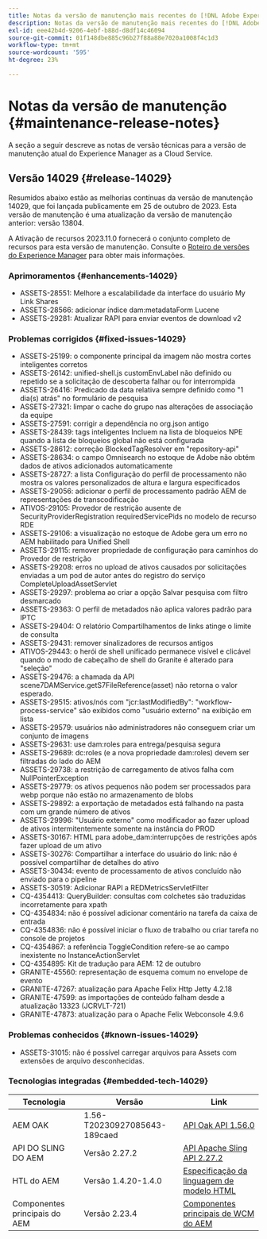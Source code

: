 ```yaml
---
title: Notas da versão de manutenção mais recentes do [!DNL Adobe Experience Manager] as a Cloud Service.
description: Notas da versão de manutenção mais recentes do [!DNL Adobe Experience Manager] as a Cloud Service.
exl-id: eee42b4d-9206-4ebf-b88d-d8df14c46094
source-git-commit: 01f148dbe885c96b27f88a88e7020a1008f4c1d3
workflow-type: tm+mt
source-wordcount: '595'
ht-degree: 23%

---
```


# Notas da versão de manutenção {#maintenance-release-notes}

A seção a seguir descreve as notas de versão técnicas para a versão de manutenção atual do Experience Manager as a Cloud Service.

## Versão 14029 {#release-14029}

Resumidos abaixo estão as melhorias contínuas da versão de manutenção 14029, que foi lançada publicamente em 25 de outubro de 2023. Esta versão de manutenção é uma atualização da versão de manutenção anterior: versão 13804.

A Ativação de recursos 2023.11.0 fornecerá o conjunto completo de recursos para esta versão de manutenção. Consulte o [Roteiro de versões do Experience Manager](https://experienceleague.adobe.com/docs/experience-manager-release-information/aem-release-updates/update-releases-roadmap.html?lang=pt-BR) para obter mais informações.

### Aprimoramentos {#enhancements-14029}

* ASSETS-28551: Melhore a escalabilidade da interface do usuário My Link Shares
* ASSETS-28566: adicionar índice dam:metadataForm Lucene
* ASSETS-29281: Atualizar RAPI para enviar eventos de download v2

### Problemas corrigidos {#fixed-issues-14029}

* ASSETS-25199: o componente principal da imagem não mostra cortes inteligentes corretos
* ASSETS-26142: unified-shell.js customEnvLabel não definido ou repetido se a solicitação de descoberta falhar ou for interrompida
* ASSETS-26416: Predicado da data relativa sempre definido como &quot;1 dia(s) atrás&quot; no formulário de pesquisa
* ASSETS-27321: limpar o cache do grupo nas alterações de associação da equipe
* ASSETS-27591: corrigir a dependência no org.json antigo
* ASSETS-28439: tags inteligentes Incluem na lista de bloqueios NPE quando a lista de bloqueios global não está configurada
* ASSETS-28612: correção BlockedTagResolver em &quot;repository-api&quot;
* ASSETS-28634: o campo Omnisearch no estoque de Adobe não obtém dados de ativos adicionados automaticamente
* ASSETS-28727: a lista Configuração do perfil de processamento não mostra os valores personalizados de altura e largura especificados
* ASSETS-29056: adicionar o perfil de processamento padrão AEM de representações de transcodificação
* ATIVOS-29105: Provedor de restrição ausente de SecurityProviderRegistration requiredServicePids no modelo de recurso RDE
* ASSETS-29106: a visualização no estoque de Adobe gera um erro no AEM habilitado para Unified Shell
* ASSETS-29115: remover propriedade de configuração para caminhos do Provedor de restrição
* ASSETS-29208: erros no upload de ativos causados por solicitações enviadas a um pod de autor antes do registro do serviço CompleteUploadAssetServlet
* ASSETS-29297: problema ao criar a opção Salvar pesquisa com filtro desmarcado
* ASSETS-29363: O perfil de metadados não aplica valores padrão para IPTC
* ASSETS-29404: O relatório Compartilhamentos de links atinge o limite de consulta
* ASSETS-29431: remover sinalizadores de recursos antigos
* ATIVOS-29443: o herói de shell unificado permanece visível e clicável quando o modo de cabeçalho de shell do Granite é alterado para &quot;seleção&quot;
* ASSETS-29476: a chamada da API scene7DAMService.getS7FileReference(asset) não retorna o valor esperado.
* ASSETS-29515: ativos/nós com &quot;jcr:lastModifiedBy&quot;: &quot;workflow-process-service&quot; são exibidos como &quot;usuário externo&quot; na exibição em lista
* ASSETS-29579: usuários não administradores não conseguem criar um conjunto de imagens
* ASSETS-29631: use dam:roles para entrega/pesquisa segura
* ASSETS-29689: dc:roles (e a nova propriedade dam:roles) devem ser filtradas do lado do AEM
* ASSETS-29738: a restrição de carregamento de ativos falha com NullPointerException
* ASSETS-29779: os ativos pequenos não podem ser processados para webp porque não estão no armazenamento de blobs
* ASSETS-29892: a exportação de metadados está falhando na pasta com um grande número de ativos
* ASSETS-29996: &quot;Usuário externo&quot; como modificador ao fazer upload de ativos intermitentemente somente na instância do PROD
* ASSETS-30167: HTML para adobe_dam:interrupções de restrições após fazer upload de um ativo
* ASSETS-30276: Compartilhar a interface do usuário do link: não é possível compartilhar de detalhes do ativo
* ASSETS-30434: evento de processamento de ativos concluído não enviado para o pipeline
* ASSETS-30519: Adicionar RAPI a REDMetricsServletFilter
* CQ-4354413: QueryBuilder: consultas com colchetes são traduzidas incorretamente para xpath
* CQ-4354834: não é possível adicionar comentário na tarefa da caixa de entrada
* CQ-4354836: não é possível iniciar o fluxo de trabalho ou criar tarefa no console de projetos
* CQ-4354867: a referência ToggleCondition refere-se ao campo inexistente no InstanceActionServlet
* CQ-4354895: Kit de tradução para AEM: 12 de outubro
* GRANITE-45560: representação de esquema comum no envelope de evento
* GRANITE-47267: atualização para Apache Felix Http Jetty 4.2.18
* GRANITE-47599: as importações de conteúdo falham desde a atualização 13323 (JCRVLT-721)
* GRANITE-47873: atualização para o Apache Felix Webconsole 4.9.6

### Problemas conhecidos {#known-issues-14029}

* ASSETS-31015: não é possível carregar arquivos para Assets com extensões de arquivo desconhecidas.

### Tecnologias integradas {#embedded-tech-14029}

| Tecnologia | Versão | Link |
|---|---|---|
| AEM OAK | 1.56-T20230927085643-189caed | [API Oak API 1.56.0](https://www.javadoc.io/doc/org.apache.jackrabbit/oak-api/1.56.0/index.html) |
| API DO SLING DO AEM | Versão 2.27.2 | [API Apache Sling API 2.27.2](https://www.javadoc.io/doc/org.apache.sling/org.apache.sling.api/latest/index.html) |
| HTL do AEM | Versão 1.4.20-1.4.0 | [Especificação da linguagem de modelo HTML](https://github.com/adobe/htl-spec) |
| Componentes principais do AEM | Versão 2.23.4 | [Componentes principais de WCM do AEM](https://github.com/adobe/aem-core-wcm-components) |
